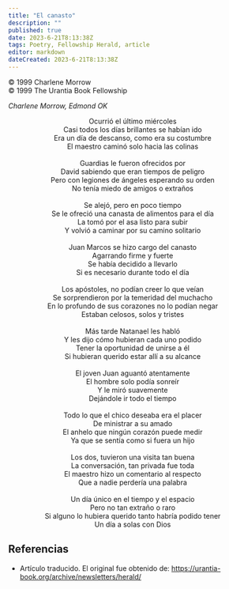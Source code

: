 ```yaml
---
title: "El canasto"
description: ""
published: true
date: 2023-6-21T8:13:38Z
tags: Poetry, Fellowship Herald, article
editor: markdown
dateCreated: 2023-6-21T8:13:38Z
---
```


<p class="v-card v-sheet theme--light grey lighten-3 px-2">© 1999 Charlene Morrow<br>© 1999 The Urantia Book Fellowship</p>

*Charlene Morrow, Edmond OK*

<p style="text-align:center;">
Ocurrió el último miércoles <br>
Casi todos los días brillantes se habían ido <br>
Era un día de descanso, como era su costumbre <br>
El maestro caminó solo hacia las colinas<br>
<br>
Guardias le fueron ofrecidos por<br>
David sabiendo que eran tiempos de peligro <br>
Pero con legiones de ángeles esperando su orden <br>
No tenía miedo de amigos o extraños<br>
<br>
Se alejó, pero en poco tiempo <br>
Se le ofreció una canasta de alimentos para el día <br>
La tomó por el asa listo para subir <br>
Y volvió a caminar por su camino solitario<br>
<br>
Juan Marcos se hizo cargo del canasto <br>
Agarrando firme y fuerte <br>
Se había decidido a llevarlo <br>
Si es necesario durante todo el día<br>
<br>
Los apóstoles, no podían creer lo que veían <br>
Se sorprendieron por la temeridad del muchacho <br>
En lo profundo de sus corazones no lo podían negar <br>
Estaban celosos, solos y tristes<br>
<br>
Más tarde Natanael les habló <br>
Y les dijo cómo hubieran cada uno podido<br>
Tener la oportunidad de unirse a él <br>
Si hubieran querido estar allí a su alcance<br>
<br>
El joven Juan aguantó atentamente <br>
El hombre solo podía sonreír <br>
Y le miró suavemente <br>
Dejándole ir todo el tiempo<br>
<br>
Todo lo que el chico deseaba era el placer <br>
De ministrar a su amado <br>
El anhelo que ningún corazón puede medir <br>
Ya que se sentía como si fuera un hijo<br>
<br>
Los dos, tuvieron una visita tan buena <br>
La conversación, tan privada fue toda <br>
El maestro hizo un comentario al respecto <br>
Que a nadie perdería una palabra<br>
<br>
Un día único en el tiempo y el espacio <br>
Pero no tan extraño o raro <br>
Si alguno lo hubiera querido tanto habría podido tener <br>
Un día a solas con Dios<br>
</p>

## Referencias

- Artículo traducido. El original fue obtenido de: https://urantia-book.org/archive/newsletters/herald/
